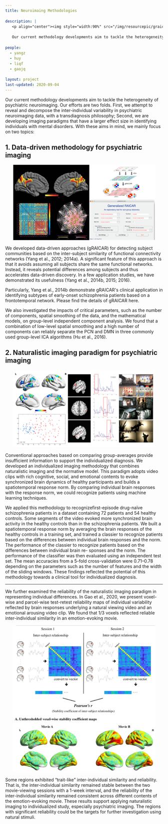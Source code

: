 ```yaml
---
title: Neuroimaing Methodologies

description: |
   <p align="center"><img style="width:90%" src="/img/resourcepic/graicar.png"></p>

   Our current methodology developments aim to tackle the heterogeneity of psychiatric neuroimaging. Our efforts are two folds. First, we attempt to reveal and decompose the inter-individual variability in psychiatric neuroimaging data, with a transdiagnosis philosophy; Second, we are developing imaging paradigms that have a larger effect size in identifying individuals with mental disorders. 

people:
  - yangz
  - huy
  - liqf
  - gaojq

layout: project
last-updated: 2020-09-04
---
```


Our current methodology developments aim to tackle the heterogeneity of psychiatric neuroimaging. Our efforts are two folds. First, we attempt to reveal and decompose the inter-individual variability in psychiatric neuroimaging data, with a transdiagnosis philosophy; Second, we are developing imaging paradigms that have a larger effect size in identifying individuals with mental disorders. With these aims in mind, we mainly focus on two topics:

## 1. Data-driven methodology for psychiatric imaging

<p align="center"><img style="width:90%" src="/img/resourcepic/graicar.png"></p>

We developed data-driven approaches (gRAICAR) for detecting subject communities based on the inter-subject similarity of functional connectivity networks (Yang et al., 2012; 2014a). A significant feature of this approach is that it avoids assuming all subjects share the same functional networks. Instead, it reveals potential differences among subjects and thus accelerates data-driven discovery. In a few application studies, we have demonstrated its usefulness (Yang et al., 2014b, 2015; 2016). 

Particularly, Yang et al., 2014b demonstrate gRAICAR's clinical application in identifying subtypes of early-onset schizophrenia patients based on a frontotemporal network. Please find the details of gRAICAR here.

We also investigated the impacts of critical parameters, such as the number of components, spatial smoothing of the data, and the mathematical models, on group-level independent component analysis. We found that a combination of low-level spatial smoothing and a high number of components can reliably separate the PCN and DMN in three commonly used group-level ICA algorithms (Hu et al., 2016).

## 2. Naturalistic imaging paradigm for psychiatric imaging

<p align="center"><img style="width:90%" src="/img/publicpic/natural_indiv_psy_imag.png"></p>

Conventional approaches based on comparing group-averages provide insufficient information to support the individualized diagnosis. We developed an individualized imaging methodology that combines naturalistic imaging and the normative model. This paradigm adopts video clips with rich cognitive, social, and emotional contents to evoke synchronized brain dynamics of healthy participants and builds a spatiotemporal response norm. By comparing individual brain responses with the response norm, we could recognize patients using machine learning techniques. 

We applied this methodology to recognizefirst-episode drug-naïve schizophrenia patients in a dataset containing 72 patients and 54 healthy controls. Some segments of the video evoked more synchronized brain activity in the healthy controls than in the schizophrenia patients. We built a spatiotemporal response norm by averaging the brain responses of the healthy controls in a training set, and trained a classier to recognize patients based on the differences between individual brain responses and the norm. The performance of the classier to recognize patients based on the differences between individual brain re- sponses and the norm. The performance of the classifier was then evaluated using an independent test set. The mean accuracies from a 5-fold cross-validation were 0.71–0.78 depending on the parameters such as the number of features and the width of the sliding windows. These findings reflected the potential of this methodology towards a clinical tool for individualized diagnosis.

----

We further examined the reliability of the naturalistic imaging paradigm in representing individual differences. In Gao et al., 2020, we present voxel-wise and parcel-wise test-retest reliability maps of individual variability reflected by brain responses underlying a natural viewing video and an emotional arousing video clip. We found that 1/3 voxels reflected reliable inter-individual similarity in an emotion-evoking movie. 

<p align="center"><img style="width:90%" src="/img/projpic/reliability_nv.png"></p>

Some regions exhibited “trait-like” inter-individual similarity and reliability. That is, the inter-individual similarity remained stable between the two movie-viewing sessions with a 1-week interval, and the reliability of the inter-individual similarity remained consistent across different contents of the emotion-evoking movie. These results support applying naturalistic imaging to individualized study, especially psychiatric imaging. The regions with significant reliability could be the targets for further investigation using natural stimuli.

